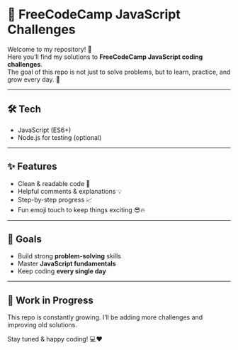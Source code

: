 # 🚀 FreeCodeCamp JavaScript Challenges  

Welcome to my repository! 🎉  
Here you’ll find my solutions to **FreeCodeCamp JavaScript coding challenges**.  
The goal of this repo is not just to solve problems, but to learn, practice, and grow every day. 🌱  

---

## 🛠️ Tech
- JavaScript (ES6+)
- Node.js for testing (optional)

---

## ✨ Features
- Clean & readable code 🧼  
- Helpful comments & explanations 💡  
- Step-by-step progress 📈  
- Fun emoji touch to keep things exciting 😎🔥  

---

## 📖 Goals
- Build strong **problem-solving** skills  
- Master **JavaScript fundamentals**  
- Keep coding **every single day**  

---

## 🚧 Work in Progress
This repo is constantly growing. I’ll be adding more challenges and improving old solutions.  

Stay tuned & happy coding! 💻❤️  
